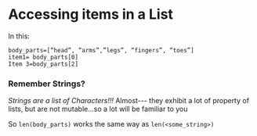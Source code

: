 # Accessing items in a List

In this:

    body_parts=[“head”, “arms”,”legs”, “fingers”, “toes”]
    item1= body_parts[0]
    Item 3=body_parts[2]

### Remember Strings?

*Strings are a list of Characters!!!* Almost--- they exhibit a lot of property of lists, but are not mutable…so a lot will be familiar to you

So `len(body_parts)` works the same way as `len(<some_string>)`